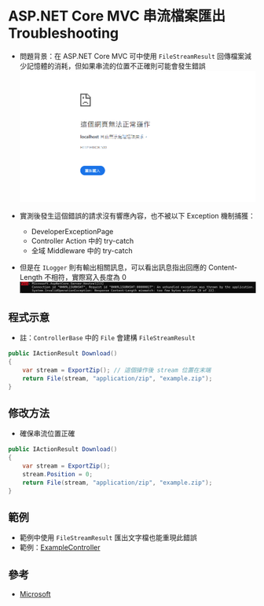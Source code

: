 # ASP.NET Core MVC 串流檔案匯出 Troubleshooting

- 問題背景：在 ASP.NET Core MVC 可中使用 `FileStreamResult` 回傳檔案減少記憶體的消耗，但如果串流的位置不正確則可能會發生錯誤
![](01.png)

- 實測後發生這個錯誤的請求沒有響應內容，也不被以下 Exception 機制捕獲：
  - DeveloperExceptionPage
  - Controller Action 中的 try-catch
  - 全域 Middleware 中的 try-catch

- 但是在 `ILogger` 則有輸出相關訊息，可以看出訊息指出回應的 Content-Length 不相符，實際寫入長度為 0
![](02.png)

## 程式示意

- 註：`ControllerBase` 中的 `File` 會建構 `FileStreamResult`
```csharp
public IActionResult Download()
{
    var stream = ExportZip(); // 這個操作後 stream 位置在末端
    return File(stream, "application/zip", "example.zip");
}
```

## 修改方法

- 確保串流位置正確

```csharp
public IActionResult Download()
{
    var stream = ExportZip();
    stream.Position = 0;
    return File(stream, "application/zip", "example.zip");
}
```

## 範例

- 範例中使用 `FileStreamResult` 匯出文字檔也能重現此錯誤
- 範例：[ExampleController](ExampleController.cs)

## 參考
- [Microsoft](https://learn.microsoft.com/zh-tw/dotnet/api/system.web.mvc.filestreamresult?view=aspnet-mvc-5.2)